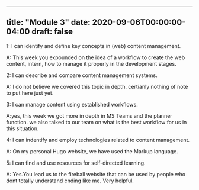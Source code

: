   
---
title: "Module 3"
date: 2020-09-06T00:00:00-04:00
draft: false
---

1: I can identify and define key concepts in (web) content management.

  A: This week you expounded on the idea of a workflow to create the web content, intern, how to manage it properly in the development stages.
  
2: I can describe and compare content management systems.

  A: I do not believe we covered this topic in depth. certianly nothing of note to put here just yet.

3: I can manage content using established workflows.

  A:yes, this week we got more in depth in MS Teams and the planner function. we also talked to our team on what is the best workflow for us in this situation. 
  
4: I can indentify and employ technologies related to content management.

  A: On my personal Hugo website, we have used the Markup language.
  
5: I can find and use resources for self-directed learning.

  A: Yes.You lead us to the fireball website that can be used by people who dont totally understand cnding like me. Very helpful.

